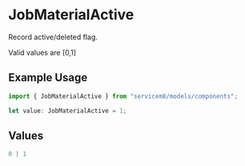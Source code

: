 # JobMaterialActive

Record active/deleted flag. 

Valid values are [0,1]

## Example Usage

```typescript
import { JobMaterialActive } from "servicem8/models/components";

let value: JobMaterialActive = 1;
```

## Values

```typescript
0 | 1
```